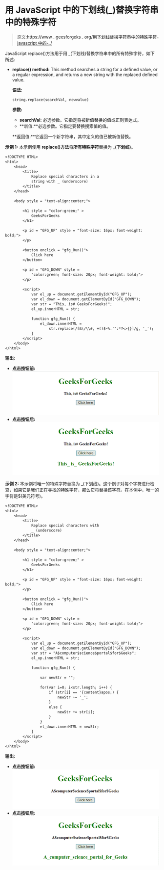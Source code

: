 # 用 JavaScript 中的下划线(_)替换字符串中的特殊字符

> 原文:[https://www . geesforgeks . org/用下划线替换字符串中的特殊字符-javascript 中的-_/](https://www.geeksforgeeks.org/replace-special-characters-in-a-string-with-underscore-_-in-javascript/)

JavaScript replace()方法用于用 _(下划线)替换字符串中的所有特殊字符，如下所述:

*   **replace() method:** This method searches a string for a defined value, or a regular expression, and returns a new string with the replaced defined value.

    **语法:**

    ```
    string.replace(searchVal, newvalue)
    ```

    **参数:**

    *   **searchVal:** 必选参数。它指定将被新值替换的值或正则表达式。
    *   **新值:**必选参数。它指定要替换搜索值的值。

    **返回值:**它返回一个新字符串，其中定义的值已被新值替换。

**示例 1:** 本示例使用 **replace()方法**将**所有特殊字符**替换为 **_(下划线)**。

```
<!DOCTYPE HTML> 
<html> 
    <head> 
        <title> 
            Replace special characters in a
            string with _ (underscore)
        </title>
    </head> 

    <body style = "text-align:center;"> 

        <h1 style = "color:green;" > 
            GeeksForGeeks 
        </h1> 

        <p id = "GFG_UP" style = "font-size: 16px; font-weight: bold;">
        </p>

        <button onclick = "gfg_Run()"> 
            Click here
        </button>

        <p id = "GFG_DOWN" style = 
            "color:green; font-size: 20px; font-weight: bold;">
        </p>

        <script>
            var el_up = document.getElementById("GFG_UP");
            var el_down = document.getElementById("GFG_DOWN");
            var str = "This, is# GeeksForGeeks!";
            el_up.innerHTML = str;

            function gfg_Run() {
                el_down.innerHTML = 
                    str.replace(/[&\/\\#, +()$~%.'":*?<>{}]/g, '_');
            }         
        </script> 
    </body> 
</html>                    
```

**输出:**

*   **点击按钮前:**
    ![](img/76b54c1a1d054b0630df610415278f77.png)
*   **点击按钮后:**
    ![](img/0a3be0fd0411a6b54c6f338953bc9a7f.png)

**示例 2:** 本示例将唯一的特殊字符替换为 _(下划线)。这个例子对每个字符进行检查，如果它是我们正在寻找的特殊字符，那么它将替换该字符。在本例中，唯一的字符是$(美元符号)。

```
<!DOCTYPE HTML> 
<html> 
    <head> 
        <title> 
            Replace special characters with
            _ (underscore)
        </title>
    </head> 

    <body style = "text-align:center;"> 

        <h1 style = "color:green;" > 
            GeeksForGeeks 
        </h1> 

        <p id = "GFG_UP" style = "font-size: 16px; font-weight: bold;">
        </p>

        <button onclick = "gfg_Run()"> 
            Click here
        </button>

        <p id = "GFG_DOWN" style = 
            "color:green; font-size: 20px; font-weight: bold;">
        </p>

        <script>
            var el_up = document.getElementById("GFG_UP");
            var el_down = document.getElementById("GFG_DOWN");
            var str = "A$computer$science$portal$for$Geeks";
            el_up.innerHTML = str;

            function gfg_Run() {

                var newStr = "";

                for(var i=0; i<str.length; i++) { 
                    if (str[i] == '{content}apos;) {
                        newStr += '_';
                    }
                    else {
                        newStr += str[i];
                    }
                }
                el_down.innerHTML = newStr;
            }         
        </script> 
    </body> 
</html>                    
```

**输出:**

*   **点击按钮前:**
    ![](img/ae2e79950eb5fab984dcec37d5ae23cc.png)
*   **点击按钮后:**
    ![](img/eb3aea292b82ec8278efc28aab517c7b.png)